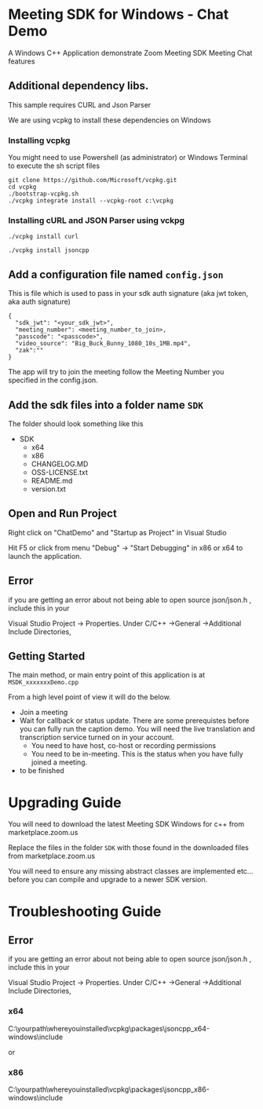 
# Meeting SDK for Windows - Chat Demo

A Windows C++ Application demonstrate Zoom Meeting SDK Meeting Chat features

## Additional dependency libs.

This sample requires CURL and Json Parser

We are using vcpkg to install these dependencies on Windows

### Installing vcpkg
You might need to use Powershell (as administrator) or Windows Terminal to execute the sh script files
```
git clone https://github.com/Microsoft/vcpkg.git
cd vcpkg
./bootstrap-vcpkg.sh 
./vcpkg integrate install --vcpkg-root c:\vcpkg
```

### Installing cURL and JSON Parser using vckpg

`./vcpkg install curl`

`./vcpkg install jsoncpp`

## Add a configuration file named `config.json`

This is file which is used to pass in your sdk auth signature (aka jwt token, aka auth signature)

```
{
  "sdk_jwt": "<your_sdk_jwt>",
  "meeting_number": <meeting_number_to_join>,
  "passcode": "<passcode>",
  "video_source": "Big_Buck_Bunny_1080_10s_1MB.mp4",
  "zak":""
}
```

The app will try to join the meeting follow the Meeting Number you specified in the config.json. 

## Add the sdk files into a folder name `SDK`

The folder should look something like this

- SDK
	- x64
	- x86
	- CHANGELOG.MD
	- OSS-LICENSE.txt
	- README.md
	- version.txt



## Open and Run Project

Right click on "ChatDemo" and "Startup as Project" in Visual Studio


Hit F5 or click from menu "Debug" -> "Start Debugging" in x86 or x64 to launch the application.


## Error

if you are getting an error about not being able to open source json/json.h , include this in your

Visual Studio Project -> Properties. Under C/C++ ->General ->Additional Include Directories,


## Getting Started

The main method, or main entry point of this application is at `MSDK_xxxxxxxDemo.cpp`

From a high level point of view it will do the below.
- Join a meeting
- Wait for callback or status update. There are some prerequistes before you can fully run the caption demo. You will need the live translation and transcription service turned on in your account.
  - You need to have host, co-host or recording permissions
  - You need to be in-meeting. This is the status when you have fully joined a meeting.
- to be finished

# Upgrading Guide

You will need to download the latest Meeting SDK Windows for c++ from marketplace.zoom.us

Replace the files in the folder `SDK` with those found in the downloaded files from marketplace.zoom.us

You will need to ensure any missing abstract classes are implemented etc... before you can compile and upgrade to a newer SDK version.

# Troubleshooting Guide

## Error

if you are getting an error about not being able to open source json/json.h , include this in your

Visual Studio Project -> Properties. Under C/C++ ->General ->Additional Include Directories,

 ### x64
 C:\yourpath\whereyouinstalled\vcpkg\packages\jsoncpp_x64-windows\include
 
 or

 ### x86
 C:\yourpath\whereyouinstalled\vcpkg\packages\jsoncpp_x86-windows\include



